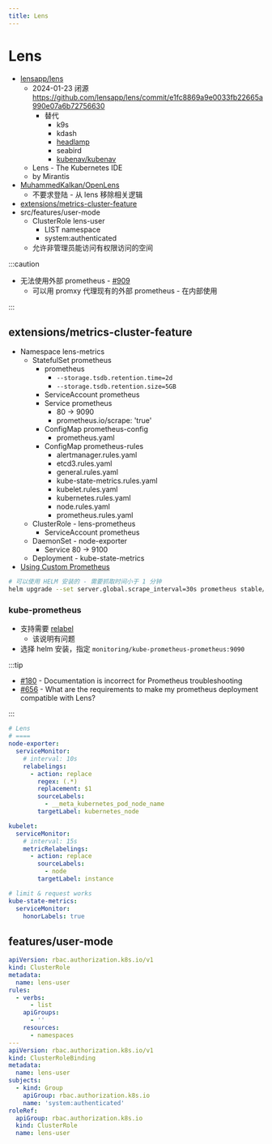```yaml
---
title: Lens
---
```


# Lens

- [lensapp/lens](https://github.com/lensapp/lens)
  - 2024-01-23 闭源 https://github.com/lensapp/lens/commit/e1fc8869a9e0033fb22665a990e07a6b72756630
    - 替代
      - k9s
      - kdash
      - [headlamp](https://github.com/headlamp-k8s/headlamp)
      - seabird
      - [kubenav/kubenav](https://github.com/kubenav/kubenav)
  - Lens - The Kubernetes IDE
  - by Mirantis
- [MuhammedKalkan/OpenLens](https://github.com/MuhammedKalkan/OpenLens)
  - 不要求登陆 - 从 lens 移除相关逻辑
- [extensions/metrics-cluster-feature](https://github.com/lensapp/lens/tree/master/extensions/metrics-cluster-feature)
- src/features/user-mode
  - ClusterRole lens-user
    - LIST namespace
    - system:authenticated
  - 允许非管理员能访问有权限访问的空间

:::caution

- 无法使用外部 prometheus - [#909](https://github.com/lensapp/lens/issues/909)
  - 可以用 promxy 代理现有的外部 prometheus - 在内部使用

:::

## extensions/metrics-cluster-feature

- Namespace lens-metrics
  - StatefulSet prometheus
    - prometheus
      - `--storage.tsdb.retention.time=2d`
      - `--storage.tsdb.retention.size=5GB`
    - ServiceAccount prometheus
    - Service prometheus
      - 80 -> 9090
      - prometheus.io/scrape: 'true'
    - ConfigMap prometheus-config
      - prometheus.yaml
    - ConfigMap prometheus-rules
      - alertmanager.rules.yaml
      - etcd3.rules.yaml
      - general.rules.yaml
      - kube-state-metrics.rules.yaml
      - kubelet.rules.yaml
      - kubernetes.rules.yaml
      - node.rules.yaml
      - prometheus.rules.yaml
  - ClusterRole - lens-prometheus
    - ServiceAccount prometheus
  - DaemonSet - node-exporter
    - Service 80 -> 9100
  - Deployment - kube-state-metrics
- [Using Custom Prometheus](https://github.com/lensapp/lens/blob/master/troubleshooting/custom-prometheus.md)

```bash
# 可以使用 HELM 安装的 - 需要抓取时间小于 1 分钟
helm upgrade --set server.global.scrape_interval=30s prometheus stable/prometheus
```

### kube-prometheus

- 支持需要 [relabel](https://github.com/lensapp/lens/blob/master/troubleshooting/custom-prometheus.md#kube-prometheus)
  - 该说明有问题
- 选择 helm 安装，指定 `monitoring/kube-prometheus-prometheus:9090`

:::tip

- [#180](https://github.com/lensapp/lens/issues/180) - Documentation is incorrect for Prometheus troubleshooting
- [#656](https://github.com/lensapp/lens/issues/656) - What are the requirements to make my prometheus deployment compatible with Lens?

:::

```yaml title="bitnam/kube-prometheus/values.yaml"
# Lens
# ====
node-exporter:
  serviceMonitor:
    # interval: 10s
    relabelings:
      - action: replace
        regex: (.*)
        replacement: $1
        sourceLabels:
          - __meta_kubernetes_pod_node_name
        targetLabel: kubernetes_node

kubelet:
  serviceMonitor:
    # interval: 15s
    metricRelabelings:
      - action: replace
        sourceLabels:
          - node
        targetLabel: instance

# limit & request works
kube-state-metrics:
  serviceMonitor:
    honorLabels: true
```

## features/user-mode

```yaml
apiVersion: rbac.authorization.k8s.io/v1
kind: ClusterRole
metadata:
  name: lens-user
rules:
  - verbs:
      - list
    apiGroups:
      - ''
    resources:
      - namespaces
---
apiVersion: rbac.authorization.k8s.io/v1
kind: ClusterRoleBinding
metadata:
  name: lens-user
subjects:
  - kind: Group
    apiGroup: rbac.authorization.k8s.io
    name: 'system:authenticated'
roleRef:
  apiGroup: rbac.authorization.k8s.io
  kind: ClusterRole
  name: lens-user
```

